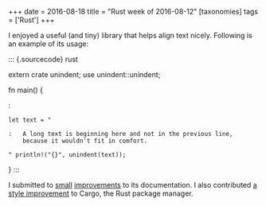 +++
date = 2016-08-18
title = "Rust week of 2016-08-12"
[taxonomies]
tags = ['Rust']
+++

I enjoyed a useful (and tiny) library that helps align text nicely.
Following is an example of its usage:

::: {.sourcecode}
rust

extern crate unindent; use unindent::unindent;

fn main() {

:

    let text = "

    :   A long text is beginning here and not in the previous line,
        because it wouldn't fit in comfort.

    " println!("{}", unindent(text));

}
:::

I submitted to [small][] [improvements] to its documentation. I also
contributed [a style improvement] to Cargo, the Rust package manager.

  [small]: https://github.com/dtolnay/indoc/pull/4
  [improvements]: https://github.com/dtolnay/indoc/pull/5
  [a style improvement]: https://github.com/rust-lang/cargo/pull/3015
